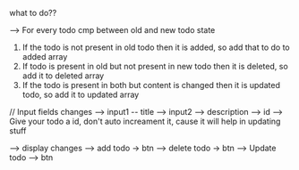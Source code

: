 what to do??

--> For every todo cmp between old and new todo state
1) If the todo is not present in old todo then it is added, so add that to do to added array
2) If todo is present in old but not present in new todo then it is deleted, so add it to deleted array
3) If the todo is present in both but content is changed then it is updated todo, so add it to updated array

// Input fields changes 
--> input1 -- title
--> input2  --> description
--> id --> Give your todo a id, don't auto increament it, cause it will help in updating stuff

--> display changes 
--> add todo -> btn
--> delete todo -> btn
--> Update todo --> btn 